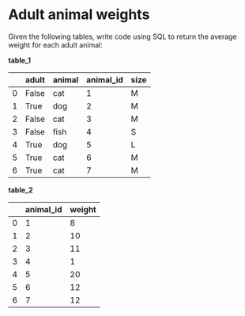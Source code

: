 # Adult animal weights

Given the following tables, write code using SQL to return the average weight for each adult animal: 

**table_1**

| | adult | animal | animal_id | size |
|-|-------|--------|-----------|------|
| 0 | False | cat | 1 | M |
| 1 | True | dog | 2 | M |
| 2 | False | cat | 3 | M |
| 3 | False| fish | 4 | S |
| 4 | True | dog | 5 | L |
| 5 | True | cat | 6 | M |
| 6 | True | cat | 7 | M |


**table_2**

| | animal_id | weight |
|-|-----------|--------|
| 0 | 1 | 8 |
| 1 | 2 | 10 |
| 2 | 3 | 11 |
| 3 | 4 | 1 |
| 4 | 5 | 20 |
| 5 | 6 | 12 |
| 6 | 7 | 12 |

